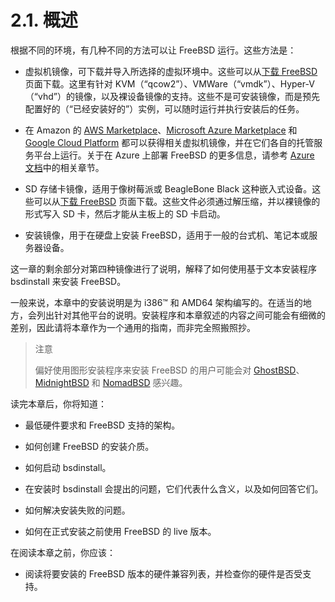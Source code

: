 # 2.1. 概述

根据不同的环境，有几种不同的方法可以让 FreeBSD 运行。这些方法是：

- 虚拟机镜像，可下载并导入所选择的虚拟环境中。这些可以从[下载 FreeBSD](https://www.freebsd.org/where/) 页面下载。这里有针对 KVM（“qcow2”）、VMWare（“vmdk”）、Hyper-V（“vhd”）的镜像，以及裸设备镜像的支持。这些不是可安装镜像，而是预先配置好的（“已经安装好的”）实例，可以随时运行并执行安装后的任务。

- 在 Amazon 的 [AWS Marketplace](https://aws.amazon.com/marketplace/pp/prodview-ukzmy5dzc6nbq)、[Microsoft Azure Marketplace](https://azuremarketplace.microsoft.com/en-US/marketplace/apps/thefreebsdfoundation.freebsd-13_0) 和 [Google Cloud Platform](https://console.cloud.google.com/marketplace/product/freebsd-cloud/freebsd-13?pli=1) 都可以获得相关虚拟机镜像，并在它们各自的托管服务平台上运行。关于在 Azure 上部署 FreeBSD 的更多信息，请参考 [Azure 文档](https://docs.microsoft.com/en-us/azure/virtual-machines/linux/freebsd-intro-on-azure)中的相关章节。

- SD 存储卡镜像，适用于像树莓派或 BeagleBone Black 这种嵌入式设备。这些可以从[下载 FreeBSD](https://www.freebsd.org/where/) 页面下载。这些文件必须通过解压缩，并以裸镜像的形式写入 SD 卡，然后才能从主板上的 SD 卡启动。

- 安装镜像，用于在硬盘上安装 FreeBSD，适用于一般的台式机、笔记本或服务器设备。

这一章的剩余部分对第四种镜像进行了说明，解释了如何使用基于文本安装程序 bsdinstall 来安装 FreeBSD。

一般来说，本章中的安装说明是为 i386™ 和 AMD64 架构编写的。在适当的地方，会列出针对其他平台的说明。安装程序和本章叙述的内容之间可能会有细微的差别，因此请将本章作为一个通用的指南，而非完全照搬照抄。

>注意
> 
>偏好使用图形安装程序来安装 FreeBSD 的用户可能会对 [GhostBSD](https://ghostbsd.org/)、 [MidnightBSD](https://www.midnightbsd.org/) 和 [NomadBSD](https://nomadbsd.org/) 感兴趣。
>

读完本章后，你将知道：

- 最低硬件要求和 FreeBSD 支持的架构。

- 如何创建 FreeBSD 的安装介质。

- 如何启动 bsdinstall。

- 在安装时 bsdinstall 会提出的问题，它们代表什么含义，以及如何回答它们。

- 如何解决安装失败的问题。

- 如何在正式安装之前使用 FreeBSD 的 live 版本。

在阅读本章之前，你应该：

- 阅读将要安装的 FreeBSD 版本的硬件兼容列表，并检查你的硬件是否受支持。

